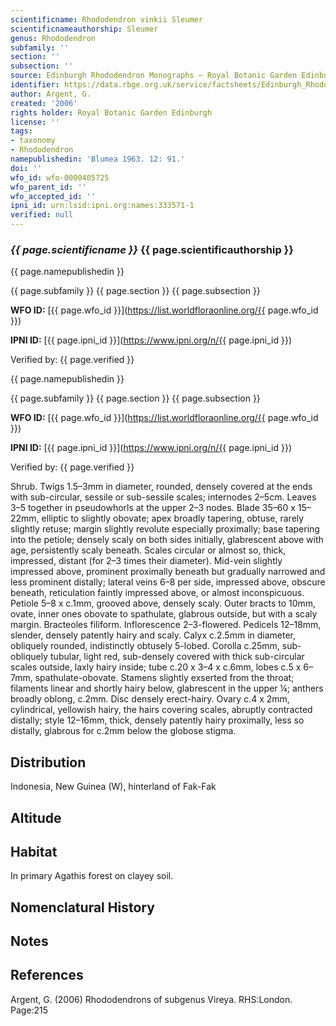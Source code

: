 ```yaml
---
scientificname: Rhododendron vinkii Sleumer
scientificnameauthorship: Sleumer
genus: Rhododendron
subfamily: ''
section: ''
subsection: ''
source: Edinburgh Rhododendron Monographs – Royal Botanic Garden Edinburgh
identifier: https://data.rbge.org.uk/service/factsheets/Edinburgh_Rhododendron_Monographs.xhtml
author: Argent, G.
created: '2006'
rights holder: Royal Botanic Garden Edinburgh
license: ''
tags:
- taxonomy
- Rhododendron
namepublishedin: 'Blumea 1963. 12: 91.'
doi: ''
wfo_id: wfo-0000405725
wfo_parent_id: ''
wfo_accepted_id: ''
ipni_id: urn:lsid:ipni.org:names:333571-1
verified: null
---
```

### _{{ page.scientificname }}_ {{ page.scientificauthorship }}
 {{ page.namepublishedin }}

{{ page.subfamily }} {{ page.section }} {{ page.subsection }}

**WFO ID:** [{{ page.wfo_id }}](https://list.worldfloraonline.org/{{ page.wfo_id }})

**IPNI ID:** [{{ page.ipni_id }}](https://www.ipni.org/n/{{ page.ipni_id }})

Verified by: {{ page.verified }}

 {{ page.namepublishedin }}

{{ page.subfamily }} {{ page.section }} {{ page.subsection }}

**WFO ID:** [{{ page.wfo_id }}](https://list.worldfloraonline.org/{{ page.wfo_id }})

**IPNI ID:** [{{ page.ipni_id }}](https://www.ipni.org/n/{{ page.ipni_id }})

Verified by: {{ page.verified }}



Shrub. Twigs 1.5–3mm in diameter, rounded, densely covered at the ends with sub-circular, sessile or sub-sessile scales; internodes 2–5cm. Leaves 3–5 together in pseudowhorls at the upper 2–3 nodes. Blade 35–60 x 15–22mm, elliptic to slightly obovate; apex broadly tapering, obtuse, rarely slightly retuse; margin slightly revolute especially proximally; base tapering into the petiole; densely scaly on both sides initially, glabrescent above with age, persistently scaly beneath. Scales circular or almost so, thick, impressed, distant (for 2–3 times their diameter). Mid-vein slightly impressed above, prominent proximally beneath but gradually narrowed and less prominent distally; lateral veins 6–8 per side, impressed above, obscure beneath, reticulation faintly impressed above, or almost inconspicuous. Petiole 5–8 x c.1mm, grooved above, densely scaly. Outer bracts to 10mm, ovate, inner ones obovate to spathulate, glabrous outside, but with a scaly margin. Bracteoles filiform. Inflorescence 2–3-flowered. Pedicels 12–18mm, slender, densely patently hairy and scaly. Calyx c.2.5mm in diameter, obliquely rounded, indistinctly obtusely 5-lobed. Corolla c.25mm, sub-obliquely tubular, light red, sub-densely covered with thick sub-­circular scales outside, laxly hairy inside; tube c.20 x 3–4 x c.6mm, lobes c.5 x 6–7mm, spathulate-obovate. Stamens slightly exserted from the throat; filaments linear and shortly hairy below, glabrescent in the upper ¼; anthers broadly oblong, c.2mm. Disc densely erect-hairy. Ovary c.4 x 2mm, cylindrical, yellowish hairy, the hairs covering scales, abruptly contracted distally; style 12–16mm, thick, densely patently hairy proximally, less so distally, glabrous for c.2mm below the globose stigma.

## Distribution
Indonesia, New Guinea (W), hinterland of Fak-Fak

## Altitude


## Habitat
In primary Agathis forest on clayey soil.

## Nomenclatural History

                       
## Notes


## References

Argent, G. (2006) Rhododendrons of subgenus Vireya. RHS:London. Page:215
